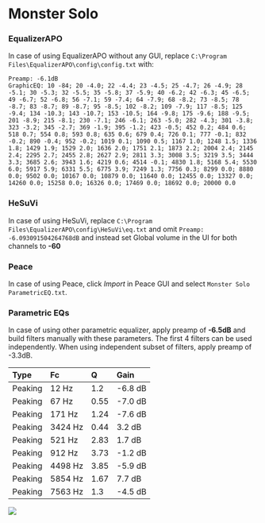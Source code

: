 # Monster Solo

### EqualizerAPO
In case of using EqualizerAPO without any GUI, replace `C:\Program Files\EqualizerAPO\config\config.txt`
with:
```
Preamp: -6.1dB
GraphicEQ: 10 -84; 20 -4.0; 22 -4.4; 23 -4.5; 25 -4.7; 26 -4.9; 28 -5.1; 30 -5.3; 32 -5.5; 35 -5.8; 37 -5.9; 40 -6.2; 42 -6.3; 45 -6.5; 49 -6.7; 52 -6.8; 56 -7.1; 59 -7.4; 64 -7.9; 68 -8.2; 73 -8.5; 78 -8.7; 83 -8.7; 89 -8.7; 95 -8.5; 102 -8.2; 109 -7.9; 117 -8.5; 125 -9.4; 134 -10.3; 143 -10.7; 153 -10.5; 164 -9.8; 175 -9.6; 188 -9.5; 201 -8.9; 215 -8.1; 230 -7.1; 246 -6.1; 263 -5.0; 282 -4.3; 301 -3.8; 323 -3.2; 345 -2.7; 369 -1.9; 395 -1.2; 423 -0.5; 452 0.2; 484 0.6; 518 0.7; 554 0.8; 593 0.8; 635 0.6; 679 0.4; 726 0.1; 777 -0.1; 832 -0.2; 890 -0.4; 952 -0.2; 1019 0.1; 1090 0.5; 1167 1.0; 1248 1.5; 1336 1.8; 1429 1.9; 1529 2.0; 1636 2.0; 1751 2.1; 1873 2.2; 2004 2.4; 2145 2.4; 2295 2.7; 2455 2.8; 2627 2.9; 2811 3.3; 3008 3.5; 3219 3.5; 3444 3.3; 3685 2.6; 3943 1.6; 4219 0.6; 4514 -0.1; 4830 1.8; 5168 5.4; 5530 6.0; 5917 5.9; 6331 5.5; 6775 3.9; 7249 1.3; 7756 0.3; 8299 0.0; 8880 0.0; 9502 0.0; 10167 0.0; 10879 0.0; 11640 0.0; 12455 0.0; 13327 0.0; 14260 0.0; 15258 0.0; 16326 0.0; 17469 0.0; 18692 0.0; 20000 0.0
```

### HeSuVi
In case of using HeSuVi, replace `C:\Program Files\EqualizerAPO\config\HeSuVi\eq.txt` and omit `Preamp:
-6.093091504264768dB` and instead set Global volume in the UI for both channels to **-60**

### Peace
In case of using Peace, click *Import* in Peace GUI and select `Monster Solo ParametricEQ.txt`.

### Parametric EQs
In case of using other parametric equalizer, apply preamp of **-6.5dB** and build filters manually
with these parameters. The first 4 filters can be used independently.
When using independent subset of filters, apply preamp of -3.3dB.

| Type    | Fc      |    Q | Gain    |
|:--------|:--------|:-----|:--------|
| Peaking | 12 Hz   | 1.2  | -6.8 dB |
| Peaking | 67 Hz   | 0.55 | -7.0 dB |
| Peaking | 171 Hz  | 1.24 | -7.6 dB |
| Peaking | 3424 Hz | 0.44 | 3.2 dB  |
| Peaking | 521 Hz  | 2.83 | 1.7 dB  |
| Peaking | 912 Hz  | 3.73 | -1.2 dB |
| Peaking | 4498 Hz | 3.85 | -5.9 dB |
| Peaking | 5854 Hz | 1.67 | 7.7 dB  |
| Peaking | 7563 Hz | 1.3  | -4.5 dB |

![](https://raw.githubusercontent.com/jaakkopasanen/AutoEq/master/results/headphonecom/sbaf-serious/Monster%20Solo/Monster%20Solo.png)